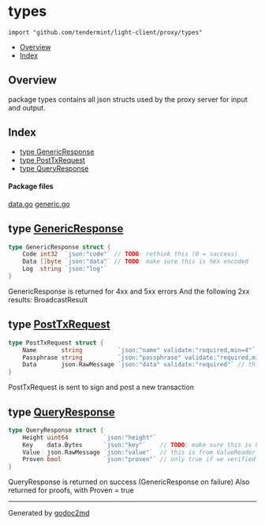

# types
`import "github.com/tendermint/light-client/proxy/types"`

* [Overview](#pkg-overview)
* [Index](#pkg-index)

## <a name="pkg-overview">Overview</a>
package types contains all json structs used by the proxy server for input
and output.




## <a name="pkg-index">Index</a>
* [type GenericResponse](#GenericResponse)
* [type PostTxRequest](#PostTxRequest)
* [type QueryResponse](#QueryResponse)


#### <a name="pkg-files">Package files</a>
[data.go](/src/github.com/tendermint/light-client/proxy/types/data.go) [generic.go](/src/github.com/tendermint/light-client/proxy/types/generic.go) 






## <a name="GenericResponse">type</a> [GenericResponse](/src/target/generic.go?s=383:569#L2)
``` go
type GenericResponse struct {
    Code int32  `json:"code"` // TODO: rethink this (0 = success)
    Data []byte `json:"data"` // TODO: make sure this is hex encoded
    Log  string `json:"log"`
}
```
GenericResponse is returned for 4xx and 5xx errors
And the following 2xx results: BroadcastResult










## <a name="PostTxRequest">type</a> [PostTxRequest](/src/target/data.go?s=236:507#L4)
``` go
type PostTxRequest struct {
    Name       string          `json:"name" validate:"required,min=4"`
    Passphrase string          `json:"passphrase" validate:"required,min=10"`
    Data       json.RawMessage `json:"data" validate:"required"` // this is handled by SignableReader
}
```
PostTxRequest is sent to sign and post a new transaction










## <a name="QueryResponse">type</a> [QueryResponse](/src/target/data.go?s=626:922#L12)
``` go
type QueryResponse struct {
    Height uint64          `json:"height"`
    Key    data.Bytes      `json:"key"`    // TODO: make sure this is hex encoded
    Value  json.RawMessage `json:"value"`  // this is from ValueReader
    Proven bool            `json:"proven"` // only true if we verified all headers
}
```
QueryResponse is returned on success (GenericResponse on failure)
Also returned for proofs, with Proven = true














- - -
Generated by [godoc2md](http://godoc.org/github.com/davecheney/godoc2md)
